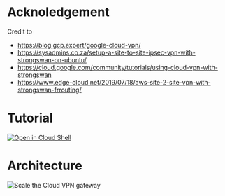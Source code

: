 
# Acknoledgement

Credit to 

* https://blog.gcp.expert/google-cloud-vpn/
* https://sysadmins.co.za/setup-a-site-to-site-ipsec-vpn-with-strongswan-on-ubuntu/
* https://cloud.google.com/community/tutorials/using-cloud-vpn-with-strongswan
* https://www.edge-cloud.net/2019/07/18/aws-site-2-site-vpn-with-strongswan-frrouting/

# Tutorial

[![Open in Cloud Shell](https://gstatic.com/cloudssh/images/open-btn.png)](https://console.cloud.google.com/home?cloudshell=true&cloudshell_git_repo=github.com/cclin81922/gcp.git&cloudshell_tutorial=lab-10G-vpn-strongswan/tutorial.md)

# Architecture
![Scale the Cloud VPN gateway](https://cloud.google.com/vpn/images/vpn-basic-2-cloud-vpn.svg)
